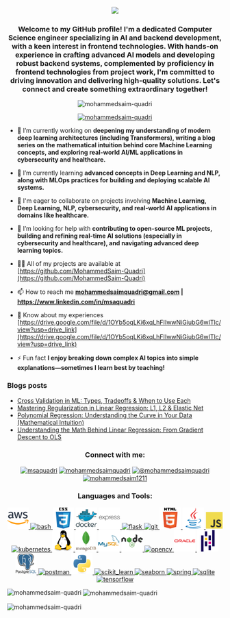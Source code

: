 <p align="center">
  <img src="https://capsule-render.vercel.app/api?text=Hi!👋%20I'm%20Mohammed%20Saim%20Ahmed%20Quadri&animation=fadeIn&type=speech&color=timeGradient&fontSize=40" />
</p>


<h3 align="center">Welcome to my GitHub profile! I'm a dedicated Computer Science engineer specializing in AI and backend development, with a keen interest in frontend technologies. With hands-on experience in crafting advanced AI models and developing robust backend systems, complemented by proficiency in frontend technologies from project work, I'm committed to driving innovation and delivering high-quality solutions. Let's connect and create something extraordinary together!</h3>

<p align="center"> <img src="https://komarev.com/ghpvc/?username=mohammedsaim-quadri&label=Profile%20views&color=0e75b6&style=flat" alt="mohammedsaim-quadri" /> </p>

<p align="center"> <a href="https://github.com/ryo-ma/github-profile-trophy"><img src="https://github-profile-trophy.vercel.app/?username=mohammedsaim-quadri" alt="mohammedsaim-quadri" /></a> </p>

- 🔭 I’m currently working on **deepening my understanding of modern deep learning architectures (including Transformers), writing a blog series on the mathematical intuition behind core Machine Learning concepts, and exploring real-world AI/ML applications in cybersecurity and healthcare.**

- 🌱 I’m currently learning **advanced concepts in Deep Learning and NLP, along with MLOps practices for building and deploying scalable AI systems.**

- 👯 I'm eager to collaborate on projects involving **Machine Learning, Deep Learning, NLP, cybersecurity, and real-world AI applications in domains like healthcare.**

- 🤝 I’m looking for help with **contributing to open-source ML projects, building and refining real-time AI solutions (especially in cybersecurity and healthcare), and navigating advanced deep learning topics.**

- 👨‍💻 All of my projects are available at [https://github.com/MohammedSaim-Quadri](https://github.com/MohammedSaim-Quadri)

- 📫 How to reach me **mohammedsaimquadri@gmail.com | https://www.linkedin.com/in/msaquadri**

- 📄 Know about my experiences [https://drive.google.com/file/d/1OYb5oqLKi6xqLhFIIwwNiGiubG6wITlc/view?usp=drive_link](https://drive.google.com/file/d/1OYb5oqLKi6xqLhFIIwwNiGiubG6wITlc/view?usp=drive_link)

- ⚡ Fun fact **I enjoy breaking down complex AI topics into simple explanations—sometimes I learn best by teaching!**

### Blogs posts
<!-- BLOG-POST-LIST:START -->
- [Cross Validation in ML: Types, Tradeoffs &amp; When to Use Each](https://medium.com/@mohammedsaimquadri/cross-validation-in-ml-types-tradeoffs-when-to-use-each-2b41f3611c41?source=rss-5aad7f3f4f6a------2)
- [Mastering Regularization in Linear Regression: L1, L2 &amp; Elastic Net](https://medium.com/@mohammedsaimquadri/mastering-regularization-in-linear-regression-l1-l2-elastic-net-e6ed2aea2b3b?source=rss-5aad7f3f4f6a------2)
- [Polynomial Regression: Understanding the Curve in Your Data &lpar;Mathematical Intuition&rpar;](https://medium.com/@mohammedsaimquadri/polynomial-regression-understanding-the-curve-in-your-data-mathematical-intuition-d1a252bbac94?source=rss-5aad7f3f4f6a------2)
- [Understanding the Math Behind Linear Regression: From Gradient Descent to OLS](https://medium.com/@mohammedsaimquadri/understanding-the-math-behind-linear-regression-from-gradient-descent-to-ols-7d215de5204b?source=rss-5aad7f3f4f6a------2)
<!-- BLOG-POST-LIST:END -->

<h3 align="center">Connect with me:</h3>
<p align="center">
<a href="https://linkedin.com/in/msaquadri" target="blank"><img align="center" src="https://raw.githubusercontent.com/rahuldkjain/github-profile-readme-generator/master/src/images/icons/Social/linked-in-alt.svg" alt="msaquadri" height="50" width="50" /></a>
<a href="https://kaggle.com/mohammedsaimquadri" target="blank"><img align="center" src="https://raw.githubusercontent.com/rahuldkjain/github-profile-readme-generator/master/src/images/icons/Social/kaggle.svg" alt="mohammedsaimquadri" height="50" width="50" /></a>
<a href="https://medium.com/@mohammedsaimquadri" target="blank"><img align="center" src="https://raw.githubusercontent.com/rahuldkjain/github-profile-readme-generator/master/src/images/icons/Social/medium.svg" alt="@mohammedsaimquadri" height="50" width="50" /></a>
<a href="https://www.hackerrank.com/mohammedsaim1211" target="blank"><img align="center" src="https://raw.githubusercontent.com/rahuldkjain/github-profile-readme-generator/master/src/images/icons/Social/hackerrank.svg" alt="mohammedsaim1211" height="50" width="50" /></a>
</p>

<h3 align="center">Languages and Tools:</h3>
<p align="center"> <a href="https://aws.amazon.com" target="_blank" rel="noreferrer"> <img src="https://raw.githubusercontent.com/devicons/devicon/master/icons/amazonwebservices/amazonwebservices-original-wordmark.svg" alt="aws" width="50" height="50"/> </a> <a href="https://www.gnu.org/software/bash/" target="_blank" rel="noreferrer"> <img src="https://www.vectorlogo.zone/logos/gnu_bash/gnu_bash-icon.svg" alt="bash" width="50" height="50"/> </a> <a href="https://www.w3schools.com/css/" target="_blank" rel="noreferrer"> <img src="https://raw.githubusercontent.com/devicons/devicon/master/icons/css3/css3-original-wordmark.svg" alt="css3" width="50" height="50"/> </a> <a href="https://www.docker.com/" target="_blank" rel="noreferrer"> <img src="https://raw.githubusercontent.com/devicons/devicon/master/icons/docker/docker-original-wordmark.svg" alt="docker" width="50" height="50"/> </a> <a href="https://expressjs.com" target="_blank" rel="noreferrer"> <img src="https://raw.githubusercontent.com/devicons/devicon/master/icons/express/express-original-wordmark.svg" alt="express" width="50" height="50"/> </a> <a href="https://flask.palletsprojects.com/" target="_blank" rel="noreferrer"> <img src="https://www.vectorlogo.zone/logos/pocoo_flask/pocoo_flask-icon.svg" alt="flask" width="40" height="40"/> </a> <a href="https://git-scm.com/" target="_blank" rel="noreferrer"> <img src="https://www.vectorlogo.zone/logos/git-scm/git-scm-icon.svg" alt="git" width="50" height="50"/> </a> <a href="https://www.w3.org/html/" target="_blank" rel="noreferrer"> <img src="https://raw.githubusercontent.com/devicons/devicon/master/icons/html5/html5-original-wordmark.svg" alt="html5" width="50" height="50"/> </a> <a href="https://www.java.com" target="_blank" rel="noreferrer"> <img src="https://raw.githubusercontent.com/devicons/devicon/master/icons/java/java-original.svg" alt="java" width="50" height="50"/> </a> <a href="https://developer.mozilla.org/en-US/docs/Web/JavaScript" target="_blank" rel="noreferrer"> <img src="https://raw.githubusercontent.com/devicons/devicon/master/icons/javascript/javascript-original.svg" alt="javascript" width="40" height="40"/> </a> <a href="https://kubernetes.io" target="_blank" rel="noreferrer"> <img src="https://www.vectorlogo.zone/logos/kubernetes/kubernetes-icon.svg" alt="kubernetes" width="50" height="50"/> </a> <a href="https://www.linux.org/" target="_blank" rel="noreferrer"> <img src="https://raw.githubusercontent.com/devicons/devicon/master/icons/linux/linux-original.svg" alt="linux" width="50" height="50"/> </a> <a href="https://www.mongodb.com/" target="_blank" rel="noreferrer"> <img src="https://raw.githubusercontent.com/devicons/devicon/master/icons/mongodb/mongodb-original-wordmark.svg" alt="mongodb" width="50" height="50"/> </a> <a href="https://www.mysql.com/" target="_blank" rel="noreferrer"> <img src="https://raw.githubusercontent.com/devicons/devicon/master/icons/mysql/mysql-original-wordmark.svg" alt="mysql" width="50" height="50"/> </a> <a href="https://nodejs.org" target="_blank" rel="noreferrer"> <img src="https://raw.githubusercontent.com/devicons/devicon/master/icons/nodejs/nodejs-original-wordmark.svg" alt="nodejs" width="50" height="50"/> </a> <a href="https://opencv.org/" target="_blank" rel="noreferrer"> <img src="https://www.vectorlogo.zone/logos/opencv/opencv-icon.svg" alt="opencv" width="50" height="50"/> </a> <a href="https://www.oracle.com/" target="_blank" rel="noreferrer"> <img src="https://raw.githubusercontent.com/devicons/devicon/master/icons/oracle/oracle-original.svg" alt="oracle" width="50" height="50"/> </a> <a href="https://pandas.pydata.org/" target="_blank" rel="noreferrer"> <img src="https://raw.githubusercontent.com/devicons/devicon/2ae2a900d2f041da66e950e4d48052658d850630/icons/pandas/pandas-original.svg" alt="pandas" width="50" height="50"/> </a> <a href="https://www.postgresql.org" target="_blank" rel="noreferrer"> <img src="https://raw.githubusercontent.com/devicons/devicon/master/icons/postgresql/postgresql-original-wordmark.svg" alt="postgresql" width="50" height="50"/> </a> <a href="https://postman.com" target="_blank" rel="noreferrer"> <img src="https://www.vectorlogo.zone/logos/getpostman/getpostman-icon.svg" alt="postman" width="50" height="50"/> </a> <a href="https://www.python.org" target="_blank" rel="noreferrer"> <img src="https://raw.githubusercontent.com/devicons/devicon/master/icons/python/python-original.svg" alt="python" width="50" height="50"/> </a> <a href="https://scikit-learn.org/" target="_blank" rel="noreferrer"> <img src="https://upload.wikimedia.org/wikipedia/commons/0/05/Scikit_learn_logo_small.svg" alt="scikit_learn" width="50" height="50"/> </a> <a href="https://seaborn.pydata.org/" target="_blank" rel="noreferrer"> <img src="https://seaborn.pydata.org/_images/logo-mark-lightbg.svg" alt="seaborn" width="50" height="50"/> </a> <a href="https://spring.io/" target="_blank" rel="noreferrer"> <img src="https://www.vectorlogo.zone/logos/springio/springio-icon.svg" alt="spring" width="50" height="50"/> </a> <a href="https://www.sqlite.org/" target="_blank" rel="noreferrer"> <img src="https://www.vectorlogo.zone/logos/sqlite/sqlite-icon.svg" alt="sqlite" width="50" height="50"/> </a> <a href="https://www.tensorflow.org" target="_blank" rel="noreferrer"> <img src="https://www.vectorlogo.zone/logos/tensorflow/tensorflow-icon.svg" alt="tensorflow" width="50" height="50"/> </a> </p>

<p><img align="left" src="https://github-readme-stats.vercel.app/api/top-langs?username=mohammedsaim-quadri&show_icons=true&locale=en&layout=compact" alt="mohammedsaim-quadri" /></p>

<p>&nbsp;<img align="center" src="https://github-readme-stats.vercel.app/api?username=mohammedsaim-quadri&show_icons=true&locale=en" alt="mohammedsaim-quadri" /></p>

<p><img align="center" src="https://github-readme-streak-stats.herokuapp.com/?user=mohammedsaim-quadri&" alt="mohammedsaim-quadri" /></p>
